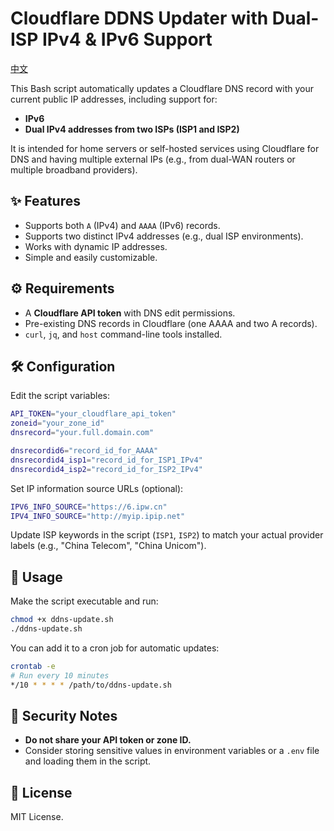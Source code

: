 # Cloudflare DDNS Updater with Dual-ISP IPv4 & IPv6 Support

[中文](README_zh.md)

This Bash script automatically updates a Cloudflare DNS record with your current public IP addresses, including support for:

- **IPv6**
- **Dual IPv4 addresses from two ISPs (ISP1 and ISP2)**

It is intended for home servers or self-hosted services using Cloudflare for DNS and having multiple external IPs (e.g., from dual-WAN routers or multiple broadband providers).

## ✨ Features

- Supports both `A` (IPv4) and `AAAA` (IPv6) records.
- Supports two distinct IPv4 addresses (e.g., dual ISP environments).
- Works with dynamic IP addresses.
- Simple and easily customizable.

## ⚙️ Requirements

- A **Cloudflare API token** with DNS edit permissions.
- Pre-existing DNS records in Cloudflare (one AAAA and two A records).
- `curl`, `jq`, and `host` command-line tools installed.

## 🛠️ Configuration

Edit the script variables:

```bash
API_TOKEN="your_cloudflare_api_token"
zoneid="your_zone_id"
dnsrecord="your.full.domain.com"

dnsrecordid6="record_id_for_AAAA"
dnsrecordid4_isp1="record_id_for_ISP1_IPv4"
dnsrecordid4_isp2="record_id_for_ISP2_IPv4"
````

Set IP information source URLs (optional):

```bash
IPV6_INFO_SOURCE="https://6.ipw.cn"
IPV4_INFO_SOURCE="http://myip.ipip.net"
```

Update ISP keywords in the script (`ISP1`, `ISP2`) to match your actual provider labels (e.g., "China Telecom", "China Unicom").

## 🚀 Usage

Make the script executable and run:

```bash
chmod +x ddns-update.sh
./ddns-update.sh
```

You can add it to a cron job for automatic updates:

```bash
crontab -e
# Run every 10 minutes
*/10 * * * * /path/to/ddns-update.sh
```

## 🔐 Security Notes

* **Do not share your API token or zone ID.**
* Consider storing sensitive values in environment variables or a `.env` file and loading them in the script.

## 🧾 License

MIT License.
